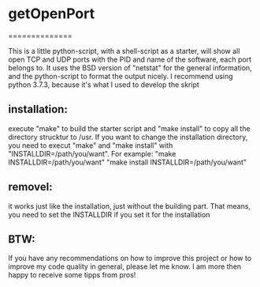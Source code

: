 # getOpenPort
==============

This is a little python-script, with a shell-script as a starter, will show all open TCP and UDP ports
with the PID and name of the software, each port belongs to.
It uses the BSD version of "netstat" for the general information, and the python-script to format
the output nicely. I recommend using python 3.7.3, because it's what I used to develop the skript

## installation:
execute "make" to build the starter script and "make install" to copy all the directory strucktur to 
/usr. If you want to change the installation directory, you need to execut "make" and "make install" with
"INSTALLDIR=/path/you/want". For example: 
"make INSTALLDIR=/path/you/want"
"make install INSTALLDIR=/path/you/want"

## removel:
it works just like the installation, just without the building part. That means, you need to set the
INSTALLDIR if you set it for the installation

## BTW:
If you have any recommendations on how to improve this project or how to improve my code quality in 
general, please let me know.
I am more then happy to receive some tipps from pros!